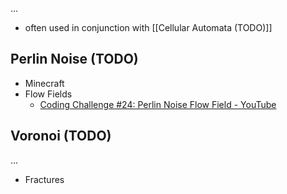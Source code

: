 ...

- often used in conjunction with [[Cellular Automata (TODO)]]
## Perlin Noise (TODO)

- Minecraft
- Flow Fields
	- [Coding Challenge #24: Perlin Noise Flow Field - YouTube](https://www.youtube.com/watch?v=BjoM9oKOAKY)


## Voronoi (TODO)
...
- Fractures